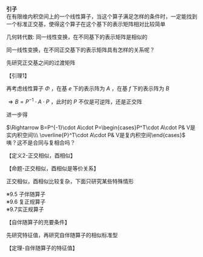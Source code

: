 **引子**    
在有限维内积空间上的一个线性算子，当这个算子满足怎样的条件时，一定能找到一个标准正交基，使得这个算子在这个基下的表示矩阵相对比较简单    
    
几何转代数: 同一线性变换，在不同基下的表示矩阵是相似的    
    
同一线性变换，在不同正交基下的表示矩阵具有怎样的关系呢？    
    
先研究正交基之间的过渡矩阵    
    
【引理1】    
    
再考虑线性算子 $\Phi$ ，在基 $e$ 下的表示阵为 $A$ ，在基 $f$ 下的表示阵为 $B$     
    
 $\Rightarrow B=P^{-1}\cdot A\cdot P$ ，此时的 $P$ 不仅是可逆阵，还是正交阵    
    
进一步得    
    
 $\Rightarrow B=P^{-1}\cdot A\cdot P=\begin{cases}P^T\cdot A\cdot P& V是实内积空间\\\ \overline{P}^T\cdot A\cdot P& V是复内积空间\end{cases}$     
咦？这不是合同与复相合吗？    
    
【定义2-正交相似，酉相似】    
    
【命题-正交相似，酉相似是等价关系】    
    
正交相似，酉相似比较复杂，下面只研究某些特殊情形    
    
※9.5 子伴随算子    
※9.6 复正规算子    
※9.7实正规算子    
    
【自伴随算子的充要条件】    
    
先研究特征值，再研究自伴随算子的相似标准型    
    
【定理-自伴随算子的特征值】    
